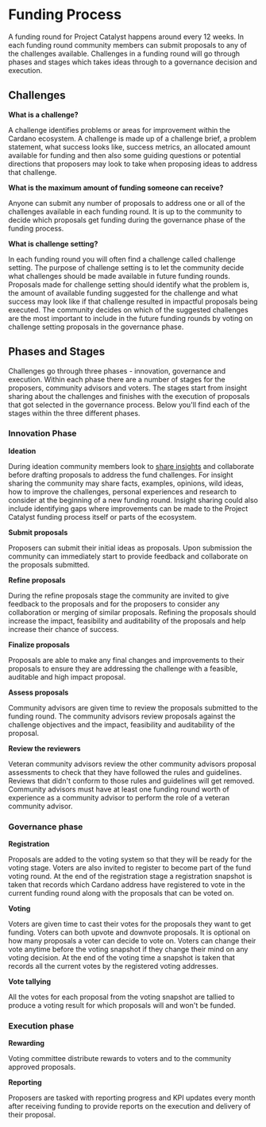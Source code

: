 # Funding Process

A funding round for Project Catalyst happens around every 12 weeks. In each funding round community members can submit proposals to any of the challenges available. Challenges in a funding round will go through phases and stages which takes ideas through to a governance decision and execution.

## **Challenges**

**What is a challenge?**

A challenge identifies problems or areas for improvement within the Cardano ecosystem. A challenge is made up of a challenge brief, a problem statement, what success looks like, success metrics, an allocated amount available for funding and then also some guiding questions or potential directions that proposers may look to take when proposing ideas to address that challenge.



**What is the maximum amount of funding someone can receive?**

Anyone can submit any number of proposals to address one or all of the challenges available in each funding round. It is up to the community to decide which proposals get funding during the governance phase of the funding process.



**What is challenge setting?**

In each funding round you will often find a challenge called challenge setting. The purpose of challenge setting is to let the community decide what challenges should be made available in future funding rounds. Proposals made for challenge setting should identify what the problem is, the amount of available funding suggested for the challenge and what success may look like if that challenge resulted in impactful proposals being executed. The community decides on which of the suggested challenges are the most important to include in the future funding rounds by voting on challenge setting proposals in the governance phase.



## **Phases and Stages**

Challenges go through three phases - innovation, governance and execution. Within each phase there are a number of stages for the proposers, community advisors and voters. The stages start from insight sharing about the challenges and finishes with the execution of proposals that got selected in the governance process. Below you'll find each of the stages within the three different phases.



### Innovation Phase

**Ideation**

During ideation community members look to [share insights](insight-sharing.md) and collaborate before drafting proposals to address the fund challenges. For insight sharing the community may share facts, examples, opinions, wild ideas, how to improve the challenges, personal experiences and research to consider at the beginning of a new funding round. Insight sharing could also include identifying gaps where improvements can be made to the Project Catalyst funding process itself or parts of the ecosystem.



**Submit proposals**

Proposers can submit their initial ideas as proposals. Upon submission the community can immediately start to provide feedback and collaborate on the proposals submitted.



**Refine proposals**

During the refine proposals stage the community are invited to give feedback to the proposals and for the proposers to consider any collaboration or merging of similar proposals. Refining the proposals should increase the impact, feasibility and auditability of the proposals and help increase their chance of success.



**Finalize proposals**

Proposals are able to make any final changes and improvements to their proposals to ensure they are addressing the challenge with a feasible, auditable and high impact proposal.



**Assess proposals**

Community advisors are given time to review the proposals submitted to the funding round. The community advisors review proposals against the challenge objectives and the impact, feasibility and auditability of the proposal.



**Review the reviewers**

Veteran community advisors review the other community advisors proposal assessments to check that they have followed the rules and guidelines. Reviews that didn't conform to those rules and guidelines will get removed. Community advisors must have at least one funding round worth of experience as a community advisor to perform the role of a veteran community advisor.



### Governance phase

**Registration**

Proposals are added to the voting system so that they will be ready for the voting stage. Voters are also invited to register to become part of the fund voting round. At the end of the registration stage a registration snapshot is taken that records which Cardano address have registered to vote in the current funding round along with the proposals that can be voted on.



**Voting**

Voters are given time to cast their votes for the proposals they want to get funding. Voters can both upvote and downvote proposals. It is optional on how many proposals a voter can decide to vote on. Voters can change their vote anytime before the voting snapshot if they change their mind on any voting decision. At the end of the voting time a snapshot is taken that records all the current votes by the registered voting addresses.



**Vote tallying**

All the votes for each proposal from the voting snapshot are tallied to produce a voting result for which proposals will and won't be funded.



### Execution phase

**Rewarding**

Voting committee distribute rewards to voters and to the community approved proposals.



**Reporting**

Proposers are tasked with reporting progress and KPI updates every month after receiving funding to provide reports on the execution and delivery of their proposal.
